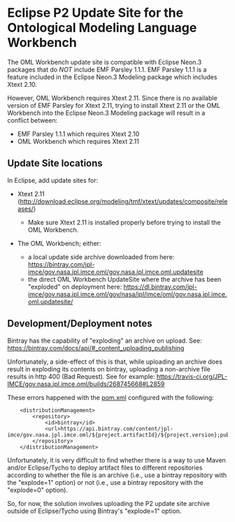 # Eclipse P2 Update Site for the Ontological Modeling Language Workbench

The OML Workbench update site is compatible with Eclipse Neon.3 packages that do *NOT* include EMF Parsley 1.1.1.
EMF Parsley 1.1.1 is a feature included in the Eclipse Neon.3 Modeling package which includes Xtext 2.10.

However, OML Workbench requires Xtext 2.11. Since there is no available version of EMF Parsley for Xtext 2.11,
trying to install Xtext 2.11 or the OML Workbench into the Eclipse Neon.3 Modeling package will result in a conflict between:
- EMF Parsley 1.1.1 which requires Xtext 2.10
- OML Workbench which requires Xtext 2.11

## Update Site locations

In Eclipse, add update sites for:
- Xtext 2.11 (http://download.eclipse.org/modeling/tmf/xtext/updates/composite/releases/)
	- Make sure Xtext 2.11 is installed properly before trying to install the OML Workbench.

- The OML Workbench; either:
	- a local update side archive downloaded from here: https://bintray.com/jpl-imce/gov.nasa.jpl.imce.oml/gov.nasa.jpl.imce.oml.updatesite
	- the direct OML Workbench UpdateSite where the archive has been "exploded" on deployment here: https://dl.bintray.com/jpl-imce/gov.nasa.jpl.imce.oml/gov/nasa/jpl/imce/oml/gov.nasa.jpl.imce.oml.updatesite/
	
## Development/Deployment notes

Bintray has the capability of "exploding" an archive on upload.
See: https://bintray.com/docs/api/#_content_uploading_publishing
	
Unfortunately, a side-effect of this is that, while uploading an archive does result in exploding its contents on bintray,
uploading a non-archive file results in http 400 (Bad Request).
See for example: https://travis-ci.org/JPL-IMCE/gov.nasa.jpl.imce.oml/builds/268745668#L2859
	
These errors happened with the [pom.xml](pom.xml) configured with the following:

```
	<distributionManagement>
		<repository>
			<id>bintray</id>
			<url>https://api.bintray.com/content/jpl-imce/gov.nasa.jpl.imce.oml/${project.artifactId}/${project.version};publish=1;override=0;explode=1</url>
		</repository>
	</distributionManagement>
```

Unfortunately, it is very difficult to find whether there is a way to use Maven and/or Eclipse/Tycho to deploy artifact files
to different repositories according to whether the file is an archive (i.e., use a bintray repository with the "explode=1" option)
or not (i.e., use a bintray repository with the "explode=0" option).

So, for now, the solution involves uploading the P2 update site archive outside of Eclipse/Tycho using Bintray's "explode=1" option.
